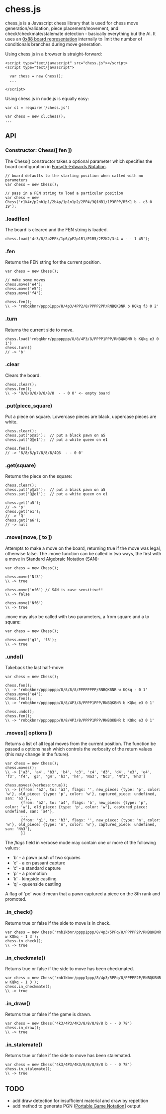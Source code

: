 # chess.js

chess.js is a Javascript chess library that is used for chess move generation/validation,
piece placement/movement, and check/checkmate/stalemate detection - basically everything 
but the AI.  It uses an [0x88 board representation](http://chessprogramming.wikispaces.com/0x88)
internally to limit the number of conditionals branches during move generation.

Using chess.js in a browser is straight-forward:
    
    <script type="text/javascript" src="chess.js"></script>
    <script type="text/javascript">

      var chess = new Chess();
      ...

    </script>

Using chess.js in node.js is equally easy:

    var cl = require('/chess.js')

    var chess = new cl.Chess();
    ...

  
## API

### Constructor: Chess([ fen ])
The Chess() constructor takes a optional parameter which specifies the board configuration
in [Forsyth-Edwards Notation](http://en.wikipedia.org/wiki/Forsyth%E2%80%93Edwards_Notation).

    // board defaults to the starting position when called with no parameters
    var chess = new Chess();

    // pass in a FEN string to load a particular position
    var chess = new Chess('r1k4r/p2nb1p1/2b4p/1p1n1p2/2PP4/3Q1NB1/1P3PPP/R5K1 b - c3 0 19');
    

### .load(fen)
The board is cleared and the FEN string is loaded.

    chess.load('4r3/8/2p2PPk/1p6/pP2p1R1/P1B5/2P2K2/3r4 w - - 1 45');


### .fen
Returns the FEN string for the current position.

    var chess = new Chess();

    // make some moves
    chess.move('e4');
    chess.move('e5');
    chess.move('f4');

    chess.fen();
    \\ -> 'rnbqkbnr/pppp1ppp/8/4p3/4PP2/8/PPPP2PP/RNBQKBNR b KQkq f3 0 2'



### .turn
Returns the current side to move.

    chess.load('rnbqkbnr/pppppppp/8/8/4P3/8/PPPP1PPP/RNBQKBNR b KQkq e3 0 1')
    chess.turn()
    // -> 'b'


### .clear
Clears the board.

    chess.clear();
    chess.fen();
    \\ -> '8/8/8/8/8/8/8/8  - - 0 0' <- empty board


### .put(piece_square)
Put a piece on square.  Lowercase pieces are black, uppercase pieces are white.

    chess.clear();
    chess.put('p@a5');  // put a black pawn on a5
    chess.put('Q@e1');  // put a white queen on e1

    chess.fen();
    // -> '8/8/8/p7/8/8/8/4Q3  - - 0 0'


### .get(square)
Returns the piece on the square:

    chess.clear();
    chess.put('p@a5');  // put a black pawn on a5
    chess.put('Q@e1');  // put a white queen on e1

    chess.get('a5');
    // -> 'p'
    chess.get('e1');
    // -> 'Q'
    chess.get('a6');
    // -> null


### .move(move, [ to ])
Attempts to make a move on the board,  returning true if the move was legal, otherwise
false.  The .move function can be called in two ways, the first with a move in 
Standard Algebraic Notation (SAN):

    var chess = new Chess();

    chess.move('Nf3') 
    \\ -> true

    chess.move('nf6') // SAN is case sensitive!!
    \\ -> false

    chess.move('Nf6')
    \\ -> true

.move may also be called with two parameters, a from square and a to square:

    var chess = new Chess();

    chess.move('g1', 'f3');
    \\ -> true


### .undo()
Takeback the last half-move:
    
    var chess = new Chess();

    chess.fen();
    \\ -> 'rnbqkbnr/pppppppp/8/8/8/8/PPPPPPPP/RNBQKBNR w KQkq - 0 1'
    chess.move('e4');
    chess.fen();
    \\ -> 'rnbqkbnr/pppppppp/8/8/4P3/8/PPPP1PPP/RNBQKBNR b KQkq e3 0 1'

    chess.undo();
    chess.fen();
    \\ -> 'rnbqkbnr/pppppppp/8/8/4P3/8/PPPP1PPP/RNBQKBNR b KQkq e3 0 1'


### .moves([ options ])
Returns a list of all legal moves from the current position.  The function be passed a options hash which controls the verbosity of the return values (this may change in the future).

    var chess = new Chess();
    chess.moves();
    \\ -> ['a3', 'a4', 'b3', 'b4', 'c3', 'c4', 'd3', 'd4', 'e3', 'e4', 'f3', 'f4', 'g3', 'g4', 'h3', 'h4', 'Na3', 'Nc3', 'Nf3', 'Nh3']

    chess.moves({verbose:true});
    \\ -> [{from: 'a2', to: 'a3', flags: '', new_piece: {type: 'p', color: 'w'}, old_piece: {type: 'p', color: 'w'}, captured_piece: undefined, san: 'a3'},,
           {from: 'a2', to: 'a4', flags: 'b', new_piece: {type: 'p', color: 'w'}, old_piece: {type: 'p', color: 'w'}, captured_piece: undefined, san: 'a4'},
           ...
           {from: 'g1', to: 'h3', flags: '', new_piece: {type: 'n', color: 'w'}, old_piece: {type: 'n', color: 'w'}, captured_piece: undefined, san: 'Nh3'},
           }]

The _flags_ field in verbose mode may contain one or more of the following values:

- 'b' - a pawn push of two squares
- 'e' - a en passant capture
- 'c' - a standard capture
- 'p' - a promotion 
- 'k' - kingside castling
- 'q' - queenside castling

A flag of 'pc' would mean that a pawn captured a piece on the 8th rank and promoted.


### .in_check() 
Returns true or false if the side to move is in check.

    var chess = new Chess('rnb1kbnr/pppp1ppp/8/4p3/5PPq/8/PPPPP2P/RNBQKBNR w KQkq - 1 3');
    chess.in_check();
    \\ -> true


### .in_checkmate() 
Returns true or false if the side to move has been checkmated.

    var chess = new Chess('rnb1kbnr/pppp1ppp/8/4p3/5PPq/8/PPPPP2P/RNBQKBNR w KQkq - 1 3');
    chess.in_checkmate();
    \\ -> true


### .in_draw() 
Returns true or false if the game is drawn.

    var chess = new Chess('4k3/4P3/4K3/8/8/8/8/8 b - - 0 78')
    chess.in_draw();
    \\ -> true


### .in_stalemate() 
Returns true or false if the side to move has been stalemated.

    var chess = new Chess('4k3/4P3/4K3/8/8/8/8/8 b - - 0 78')
    chess.in_stalemate();
    \\ -> true

## TODO

- add draw detection for insufficient material and draw by repetition
- add method to generate PGN ([Portable Game Notation](http://en.wikipedia.org/wiki/Portable_Game_Notation)] output
